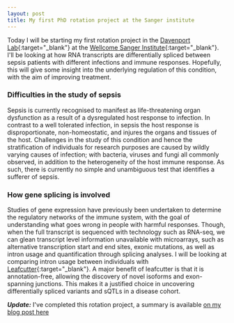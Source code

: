 ```yaml
---
layout: post
title: My first PhD rotation project at the Sanger institute
---
```


Today I will be starting my first rotation project in the [Davenport Lab](http://davenportlab.com/){:target="_blank"} at the [Wellcome Sanger Institute](https://www.sanger.ac.uk/){:target="_blank"}. I'll be looking at how RNA transcripts are differentially spliced between sepsis patients with different infections and immune responses. Hopefully, this will give some insight into the underlying regulation of this condition, with the aim of improving treatment.

### Difficulties in the study of sepsis

Sepsis is currently recognised to manifest as life-threatening organ dysfunction as a result of
a dysregulated host response to infection. In contrast to a well tolerated infection, in sepsis the host response is disproportionate, non-homeostatic, and injures the organs and tissues of the host.  Challenges in the study of this condition and hence the stratification of individuals for research purposes are caused by wildly varying causes of infection; with bacteria, viruses and fungi all commonly observed, in addition to the heterogeneity of the host immune response. As such, there is currently no simple and unambiguous test that identifies a sufferer of sepsis.

### How gene splicing is involved

Studies of gene expression have previously been undertaken to determine the regulatory networks of the immune system, with the goal of understanding what goes wrong in people with harmful responses. Though, when the full transcript is sequenced with technology such as RNA-seq, we can glean transcript level information unavailable with microarrays, such as alternative transcription start and end sites, exonic mutations, as well as intron usage and quantification through splicing analyses. I will be looking at comparing intron usage between individuals with [Leafcutter](https://davidaknowles.github.io/leafcutter/){:target="_blank"}. A major benefit of leafcutter is that it is annotation-free, allowing the discovery of novel isoforms and exon-spanning junctions. This makes it a justified choice in uncovering differentially spliced variants and sQTLs in a disease cohort.



***Update:*** I've completed this rotation project, a summary is available [on my blog post here](/2020/05/08/end-of-first-rotation.html)

